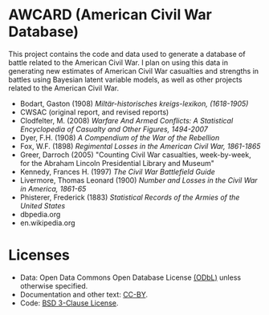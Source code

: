 # AWCARD (American Civil War Database)

This project contains the code and data used to generate a database of battle related to the American Civil War.
I plan on using this data in generating new estimates of American Civil War casualties and strengths in battles using Bayesian latent variable models, as well as other projects related to the American Civil War.

- Bodart, Gaston (1908) *Miltär-historisches kreigs-lexikon, (1618-1905)*
- CWSAC (original report, and revised reports)
- Clodfelter, M. (2008) *Warfare And Armed Conflicts: A Statistical Encyclopedia of Casualty and Other Figures, 1494-2007*
- Dyer, F.H. (1908) *A Compendium of the War of the Rebellion*
- Fox, W.F. (1898) *Regimental Losses in the American Civil War, 1861-1865*
- Greer, Darroch (2005) "Counting Civil War casualties, week-by-week, for the Abraham Lincoln Presidential Library and Museum"
- Kennedy, Frances H. (1997) *The Civil War Battlefield Guide*
- Livermore, Thomas Leonard (1900) *Number and Losses in the Civil War in America, 1861-65*
- Phisterer, Frederick (1883) *Statistical Records of the Armies of the United States*
- dbpedia.org
- en.wikipedia.org

# Licenses

- Data: Open Data Commons Open Database License [(ODbL)](http://opendatacommons.org/licenses/odbl/) unless otherwise specified.
- Documentation and other text: [CC-BY](http://creativecommons.org/licenses/by/4.0/).
- Code: [BSD 3-Clause License](http://opensource.org/licenses/BSD-3-Clause).
